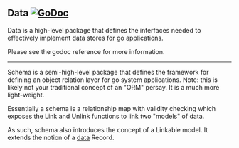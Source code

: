 Data [![GoDoc](https://godoc.org/github.com/elos/data?status.svg)](https://godoc.org/github.com/elos/data)
----

Data is a high-level package that defines the interfaces needed to effectively implement data stores for go applications.

Please see the godoc reference for more information.

-----------------------------------

Schema is a semi-high-level package that defines the framework for defining an object relation layer for go system applications. Note: this is likely not your traditional concept of an "ORM" persay. It is a much more light-weight.

Essentially a schema is a relationship map with validity checking which exposes the Link and Unlink functions to link two "models" of data.

As such, schema also introduces the concept of a Linkable model. It extends the notion of a [data](https://github.com/elos/data) Record.
